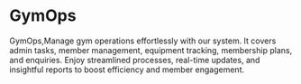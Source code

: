 # GymOps
 GymOps,Manage gym operations effortlessly with our system. It covers admin tasks, member management, equipment tracking, membership plans, and enquiries. Enjoy streamlined processes, real-time updates, and insightful reports to boost efficiency and member engagement.
